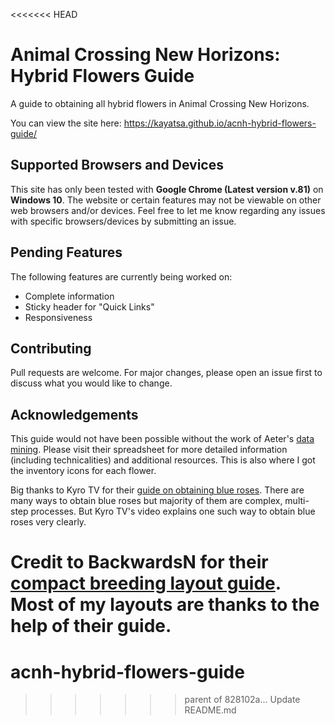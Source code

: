 <<<<<<< HEAD
# Animal Crossing New Horizons: Hybrid Flowers Guide

A guide to obtaining all hybrid flowers in Animal Crossing New Horizons.

You can view the site here: https://kayatsa.github.io/acnh-hybrid-flowers-guide/

## Supported Browsers and Devices

This site has only been tested with **Google Chrome (Latest version v.81)** on **Windows 10**. The website or certain features may not be viewable on other web browsers and/or devices. Feel free to let me know regarding any issues with specific browsers/devices by submitting an issue.

## Pending Features

The following features are currently being worked on:
* Complete information
* Sticky header for "Quick Links"
* Responsiveness

## Contributing

Pull requests are welcome. For major changes, please open an issue first to discuss what you would like to change.

## Acknowledgements

This guide would not have been possible without the work of Aeter's [data mining](https://docs.google.com/spreadsheets/d/1rbYbQ0i3SuTu30KTma5dO4uuJWr_SjOZXA1l4UOIHWo/htmlview?usp=sharing&sle=true&pru=AAABcjBrDv8*pYH043VrbN3tkoT0xjjErw). Please visit their spreadsheet for more detailed information (including technicalities) and additional resources. This is also where I got the inventory icons for each flower.

Big thanks to Kyro TV for their [guide on obtaining blue roses](https://www.youtube.com/watch?v=7NDWIqpju5k). There are many ways to obtain blue roses but majority of them are complex, multi-step processes. But Kyro TV's video explains one such way to obtain blue roses very clearly.

Credit to BackwardsN for their [compact breeding layout guide](https://cdn.discordapp.com/attachments/694317725190717440/701714066611109928/image0.png). Most of my layouts are thanks to the help of their guide.
=======
# acnh-hybrid-flowers-guide
>>>>>>> parent of 828102a... Update README.md
